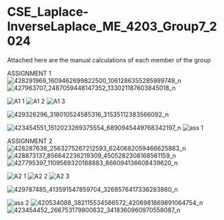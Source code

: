 # CSE_Laplace-InverseLaplace_ME_4203_Group7_2024
Attached here are the manual calculations of each member of the group

ASSIGNMENT 1
![428291969_1609462699822500_1061286355285999749_n](https://github.com/Dekudeks/CSE_Laplace-InverseLaplace_ME_4203_Group7_2024/assets/161302464/4c8d31bc-e857-4a6d-b14f-7556b8bb0b20)
![427963707_2487059448147352_133021187603845018_n](https://github.com/Dekudeks/CSE_Laplace-InverseLaplace_ME_4203_Group7_2024/assets/161302464/3f05bb18-b6c1-4ce4-9c81-98b1b3115830)

![A1 1](https://github.com/Dekudeks/CSE_Laplace-InverseLaplace_ME_4203_Group7_2024/assets/159032350/eed46943-a104-4e34-bf70-ec46d97de8e2)
![A1 2](https://github.com/Dekudeks/CSE_Laplace-InverseLaplace_ME_4203_Group7_2024/assets/159032350/41e7d6e8-eed4-4b49-bbf9-58c92eb7c490)
![A1 3](https://github.com/Dekudeks/CSE_Laplace-InverseLaplace_ME_4203_Group7_2024/assets/159032350/64301481-91b0-4822-973f-438b41191261)

![429326296_318010524585316_31535112383566092_n](https://github.com/Dekudeks/CSE_Laplace-InverseLaplace_ME_4203_Group7_2024/assets/161009651/f3647cd5-2bd4-4eae-ad9b-e87d537ca251)

![423454551_1512023269375554_6890945449768342197_n](https://github.com/Dekudeks/CSE_Laplace-InverseLaplace_ME_4203_Group7_2024/assets/160557228/7ff9b2fe-86d3-42c0-9d39-4cec3e05944d)
![ass 1](https://github.com/Dekudeks/CSE_Laplace-InverseLaplace_ME_4203_Group7_2024/assets/160557228/c3ae01b4-3a10-48c7-940a-6cbb8ac7b8a9)

ASSIGNMENT 2
![428287638_2563275267212593_6240682059466625883_n](https://github.com/Dekudeks/CSE_Laplace-InverseLaplace_ME_4203_Group7_2024/assets/161302464/bdf76d24-b679-4289-9b6c-8f1a735e6e74)
![428873137_856642236219309_4505282308168561159_n](https://github.com/Dekudeks/CSE_Laplace-InverseLaplace_ME_4203_Group7_2024/assets/161302464/555abdc4-8d74-4b60-8638-e7c651c66665)
![427795397_1109569320188883_866094136608439620_n](https://github.com/Dekudeks/CSE_Laplace-InverseLaplace_ME_4203_Group7_2024/assets/161302464/05344e6f-f840-4ea6-bbb8-9c4ce28fe292)

![A2 1](https://github.com/Dekudeks/CSE_Laplace-InverseLaplace_ME_4203_Group7_2024/assets/159032350/ed2b2c4c-6614-4e44-85da-b7ec4049eba4)
![A2 2](https://github.com/Dekudeks/CSE_Laplace-InverseLaplace_ME_4203_Group7_2024/assets/159032350/f243bc04-aa16-4284-8749-aa3992b526c4)
![A2 3](https://github.com/Dekudeks/CSE_Laplace-InverseLaplace_ME_4203_Group7_2024/assets/159032350/99f5edfb-6c21-426e-a44e-5975c8407ae3)

![429787485_413591547859704_3268576417336283860_n](https://github.com/Dekudeks/CSE_Laplace-InverseLaplace_ME_4203_Group7_2024/assets/161009651/645bec0f-7614-49a7-a184-18e867ae27e0)

![ass 2](https://github.com/Dekudeks/CSE_Laplace-InverseLaplace_ME_4203_Group7_2024/assets/160557228/d042b608-326a-41af-9edf-be94209c3ddb)
![420534088_382115534566572_4206981869891064754_n](https://github.com/Dekudeks/CSE_Laplace-InverseLaplace_ME_4203_Group7_2024/assets/160557228/8054f821-d710-4d53-8b82-2a7916767f0f)
![423454452_266753179800632_3418360960970558087_n](https://github.com/Dekudeks/CSE_Laplace-InverseLaplace_ME_4203_Group7_2024/assets/160557228/af298d56-0d6e-4f89-b490-cf4e0fa56955)
